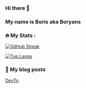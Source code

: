 ### Hi there 👋

### My name is Boris aka Boryans

### :fire: My Stats :
[![GitHub Streak](https://streak-stats.demolab.com/?user=borYans&theme=dark&hide_border=true)](https://git.io/streak-stats)

[![Top Langs](https://github-readme-stats.vercel.app/api/top-langs/?username=borYans&layout=compact&theme=dark&hide_border=true)](https://github.com/anuraghazra/github-readme-stats)

### :book: My blog posts
[DevTo](https://dev.to/boryans)
